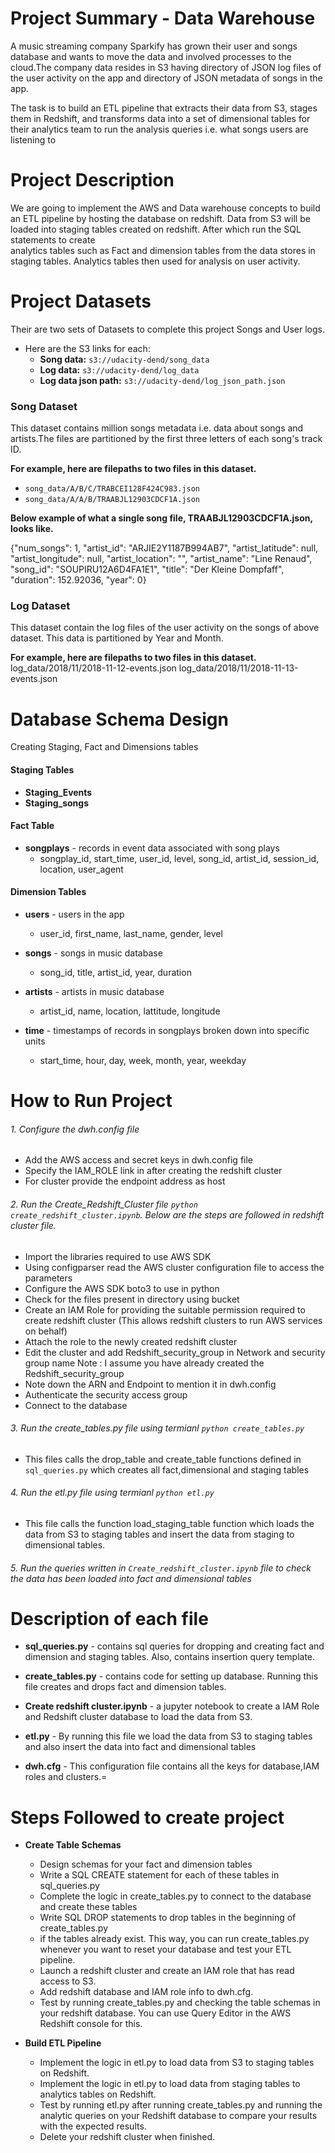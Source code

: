 # Project Summary - Data Warehouse 

A music streaming company Sparkify has grown their user and songs database and wants to move the data and involved processes to the cloud.The company data resides in S3 having directory of JSON log files of the user activity on the app and directory of JSON metadata of songs in the app.

The task is to build an ETL pipeline that extracts their data from S3, stages them in Redshift, and transforms data into a set of dimensional tables for their analytics team to run the analysis queries i.e. what songs users are listening to

# Project Description
 
 We are going to implement the AWS and Data warehouse concepts to build an ETL pipeline by hosting the database on redshift. Data from S3 will be loaded into staging tables created on redshift. After which run the SQL statements to create  
 analytics tables such as Fact and dimension tables from the data stores in staging tables. Analytics tables then used for analysis on user activity.

# Project Datasets

Their are two sets of Datasets to complete this project Songs and User logs.
-  Here are the S3 links for each:
     - **Song data:** `s3://udacity-dend/song_data`
     - **Log data:** `s3://udacity-dend/log_data`
     - **Log data json path:** `s3://udacity-dend/log_json_path.json`
    
### Song Dataset
This dataset contains million songs metadata i.e. data about songs and artists.The files are partitioned by the first three letters of each song's track ID.

**For example, here are filepaths to two files in this dataset.**
- `song_data/A/B/C/TRABCEI128F424C983.json`
- `song_data/A/A/B/TRAABJL12903CDCF1A.json`

**Below example of what a single song file, TRAABJL12903CDCF1A.json, looks like.**

{"num_songs": 1, "artist_id": "ARJIE2Y1187B994AB7", "artist_latitude": null, "artist_longitude": null, "artist_location": "", "artist_name": "Line Renaud", "song_id": "SOUPIRU12A6D4FA1E1", "title": "Der Kleine Dompfaff", "duration": 152.92036, "year": 0}

### Log Dataset
This dataset contain the log files of the user activity on the songs of above dataset. This data is partitioned by Year and Month.

**For example, here are filepaths to two files in this dataset.**
log_data/2018/11/2018-11-12-events.json
log_data/2018/11/2018-11-13-events.json


# Database Schema Design 

Creating Staging, Fact and Dimensions tables 

#### Staging Tables
   - **Staging_Events**
   - **Staging_songs**
   
#### Fact Table

-  **songplays** - records in event data associated with song plays 
    -  songplay_id, start_time, user_id, level, song_id, artist_id, session_id, location, user_agent

#### Dimension Tables

   -  **users** - users in the app
       -  user_id, first_name, last_name, gender, level
    
   -  **songs** - songs in music database
        - song_id, title, artist_id, year, duration
    
   -  **artists** - artists in music database
        - artist_id, name, location, lattitude, longitude

  -   **time** - timestamps of records in songplays broken down into specific units
        - start_time, hour, day, week, month, year, weekday

# How to Run Project 

###### 1. Configure the dwh.config file
- Add the AWS access and secret keys in dwh.config file 
- Specify the IAM_ROLE link in after creating the redshift cluster
- For cluster provide the endpoint address as host
            
###### 2. Run the Create_Redshift_Cluster file `python create_redshift_cluster.ipynb`. Below are the steps are followed in redshift cluster file.
-   Import the libraries required to use AWS SDK 
-   Using configparser read the AWS cluster configuration file to access the parameters 
- Configure the AWS SDK boto3 to use in python 
- Check for the files present in directory using bucket
- Create an IAM Role for providing the suitable permission required to create redshift cluster (This allows redshift clusters to run AWS services on behalf)
- Attach the role to the newly created redshift cluster
- Edit the cluster and add Redshift_security_group in Network and security group name
Note : I assume you have already created the Redshift_security_group 
- Note down the ARN and Endpoint to mention it in dwh.config
- Authenticate the security access group 
- Connect to the database 

###### 3. Run the create_tables.py file using termianl `python create_tables.py`
- This files calls the drop_table and create_table functions defined in `sql_queries.py` which creates all fact,dimensional and staging tables

###### 4. Run the etl.py file using termianl `python etl.py`
- This file calls the function load_staging_table function which loads the data from S3 to staging tables and insert the data from staging to dimensional tables.

###### 5. Run the queries written in `Create_redshift_cluster.ipynb` file to check the data has been loaded into fact and dimensional tables 

# Description of each file

* **sql_queries.py** - contains sql queries for dropping and creating fact and dimension and staging tables. Also, contains insertion query template. 

* **create_tables.py** - contains code for setting up database. Running this file creates and drops fact and dimension tables.

* **Create redshift cluster.ipynb** - a jupyter notebook to create a IAM Role and Redshift cluster database to load the data from S3.

* **etl.py** - By running this file we load the data from S3 to staging tables and also insert the data into fact and dimensional tables

* **dwh.cfg** - This configuration file contains all the keys for database,IAM roles and clusters.=

# Steps Followed to create project 

- **Create Table Schemas**

  -  Design schemas for your fact and dimension tables
  -  Write a SQL CREATE statement for each of these tables in sql_queries.py
  - Complete the logic in create_tables.py to connect to the database and create these tables
  -  Write SQL DROP statements to drop tables in the beginning of create_tables.py 
  -  if the tables already exist. This way, you can run create_tables.py whenever you want to reset your database and test your ETL pipeline.
   -  Launch a redshift cluster and create an IAM role that has read access to S3.
   - Add redshift database and IAM role info to dwh.cfg.
   - Test by running create_tables.py and checking the table schemas in your redshift database. You can use Query Editor in the AWS Redshift console for this.

- **Build ETL Pipeline**

    - Implement the logic in etl.py to load data from S3 to staging tables on Redshift.
    - Implement the logic in etl.py to load data from staging tables to analytics tables on Redshift.
    - Test by running etl.py after running create_tables.py and running the analytic queries on your Redshift database to compare your results with the expected results.
    - Delete your redshift cluster when finished.


